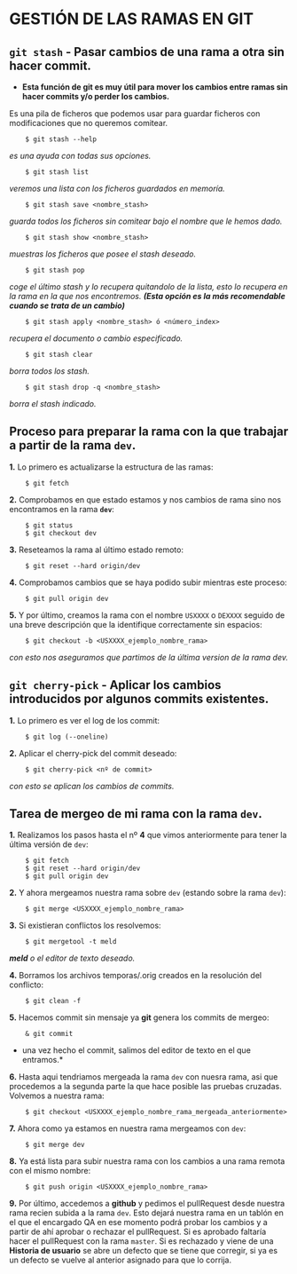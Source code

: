 # GESTIÓN DE LAS RAMAS EN GIT

## **``git stash``** - Pasar cambios de una rama a otra sin hacer commit. 

- **Esta función de git es muy útil para mover los cambios entre ramas sin hacer commits y/o perder los cambios.**

Es una pila de ficheros que podemos usar para guardar ficheros con modificaciones que no queremos comitear.

		$ git stash --help
*es una ayuda con todas sus opciones.*

		$ git stash list 
*veremos una lista con los ficheros guardados en memoría.*

		$ git stash save <nombre_stash>
*guarda todos los ficheros sin comitear bajo el nombre que le hemos dado.*

		$ git stash show <nombre_stash>
*muestras los ficheros que posee el stash deseado.*

		$ git stash pop 
*coge el último stash y lo recupera quitandolo de la lista, esto lo recupera en la rama en la que nos encontremos. **(Esta opción es la más recomendable cuando se trata de un cambio)***

		$ git stash apply <nombre_stash> ó <número_index>
*recupera el documento o cambio especificado.*

		$ git stash clear
*borra todos los stash.*

		$ git stash drop -q <nombre_stash>
*borra el stash indicado.*

## Proceso para preparar la rama con la que trabajar a partir de la rama **```dev```**.

**1.** Lo primero es actualizarse la estructura de las ramas:

		$ git fetch

**2.** Comprobamos en que estado estamos y nos cambios de rama sino nos encontramos en la rama **``dev``**:
	
		$ git status
		$ git checkout dev

**3.** Reseteamos la rama al último estado remoto:

		$ git reset --hard origin/dev

**4.** Comprobamos cambios que se haya podido subir mientras este proceso:

		$ git pull origin dev

**5.** Y por último, creamos la rama con el nombre ``USXXXX`` o ``DEXXXX`` seguido de una breve descripción que la identifique correctamente sin espacios:

		$ git checkout -b <USXXXX_ejemplo_nombre_rama>

*con esto nos aseguramos que partimos de la última version de la rama dev.*

## **``git cherry-pick``** - Aplicar los cambios introducidos por algunos commits existentes.

**1.** Lo primero es ver el log de los commit:

		$ git log (--oneline)

**2.** Aplicar el cherry-pick del commit deseado:

		$ git cherry-pick <nº de commit>
*con esto se aplican los cambios de commits.*

## Tarea de mergeo de mi rama con la rama **``dev``**.

**1.** Realizamos los pasos hasta el nº **4** que vimos anteriormente para tener la última versión de ``dev``:
	
		$ git fetch
		$ git reset --hard origin/dev
		$ git pull origin dev

**2.** Y ahora mergeamos nuestra rama sobre ``dev`` (estando sobre la rama ``dev``):
		
		$ git merge <USXXXX_ejemplo_nombre_rama>

**3.** Si existieran conflictos los resolvemos:
		
		$ git mergetool -t meld
***meld** o el editor de texto deseado.*

**4.** Borramos los archivos temporas/.orig creados en la resolución del conflicto:
	
		$ git clean -f

**5.** Hacemos commit sin mensaje ya **git** genera los commits de mergeo:
	
		& git commit
* una vez hecho el commit, salimos del editor de texto en el que entramos.*

**6.** Hasta aqui tendriamos mergeada la rama ``dev`` con nuesra rama, asi que procedemos a la segunda parte la que hace posible las pruebas cruzadas. Volvemos a nuestra rama:

		$ git checkout <USXXXX_ejemplo_nombre_rama_mergeada_anteriormente>

**7.** Ahora como ya estamos en nuestra rama mergeamos con ``dev``:
		
		$ git merge dev

**8.** Ya está lista para subir nuestra rama con los cambios a una rama remota con el mismo nombre:
		
		$ git push origin <USXXXX_ejemplo_nombre_rama>


**9.** Por último, accedemos a **github** y pedimos el pullRequest desde nuestra rama recien subida a la rama ``dev``. Esto dejará nuestra rama en un tablón en el que el encargado QA en ese momento podrá probar los cambios y a partir de ahí aprobar o rechazar el pullRequest. Si es aprobado faltaría hacer el pullRequest con la rama ``master``. Si es rechazado y viene de una **Historia de usuario** se abre un defecto que se tiene que corregir, si ya es un defecto se vuelve al anterior asignado para que lo corrija.


